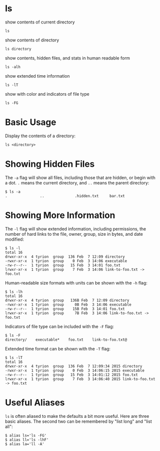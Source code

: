 # ls

show contents of current directory

    ls


show contents of directory

    ls directory


show contents, hidden files, and stats in human readable form

    ls -alh


show extended time information

    ls -lT


show with color and indicators of file type

    ls -FG



# Basic Usage

Display the contents of a directory:

    ls <directory>



# Showing Hidden Files

The `-a` flag will show all files, including those that are hidden, or begin
with a dot. `.` means the current directory, and `..` means the parent
directory:

    $ ls -a
    .               ..              .hidden.txt     bar.txt



# Showing More Information

The `-l` flag will show extended information, including permissions, the number
of hard links to the file, owner, group, size in bytes, and date modified:

    $ ls -l
    total 16
    drwxr-xr-x  4 tyrion  group  136 Feb  7 12:09 directory
    -rwxr-xr-x  1 tyrion  group    0 Feb  3 14:06 executable
    -rw-r--r--  1 tyrion  group   15 Feb  3 14:01 foo.txt
    lrwxr-xr-x  1 tyrion  group    7 Feb  3 14:06 link-to-foo.txt -> foo.txt


Human-readable size formats with units can be shown with the `-h` flag:

    $ ls -lh
    total 16
    drwxr-xr-x  4 tyrion  group   136B Feb  7 12:09 directory
    -rwxr-xr-x  1 tyrion  group     0B Feb  3 14:06 executable
    -rw-r--r--  1 tyrion  group    15B Feb  3 14:01 foo.txt
    lrwxr-xr-x  1 tyrion  group     7B Feb  3 14:06 link-to-foo.txt -> foo.txt


Indicators of file type can be included with the `-F` flag:

    $ ls -F
    directory/    executable*    foo.txt    link-to-foo.txt@


Extended time format can be shown with the `-T` flag:

    $ ls -lT
    total 16
    drwxr-xr-x  4 tyrion  group  136 Feb  7 12:09:34 2015 directory
    -rwxr-xr-x  1 tyrion  group    0 Feb  3 14:06:15 2015 executable
    -rw-r--r--  1 tyrion  group   15 Feb  3 14:01:12 2015 foo.txt
    lrwxr-xr-x  1 tyrion  group    7 Feb  3 14:06:40 2015 link-to-foo.txt -> foo.txt



# Useful Aliases

`ls` is often aliased to make the defaults a bit more useful. Here are three
basic aliases. The second two can be remembered by "list long" and "list all":

    $ alias ls='ls -FG'
    $ alias ll='ls -lhF'
    $ alias la='ll -A'


